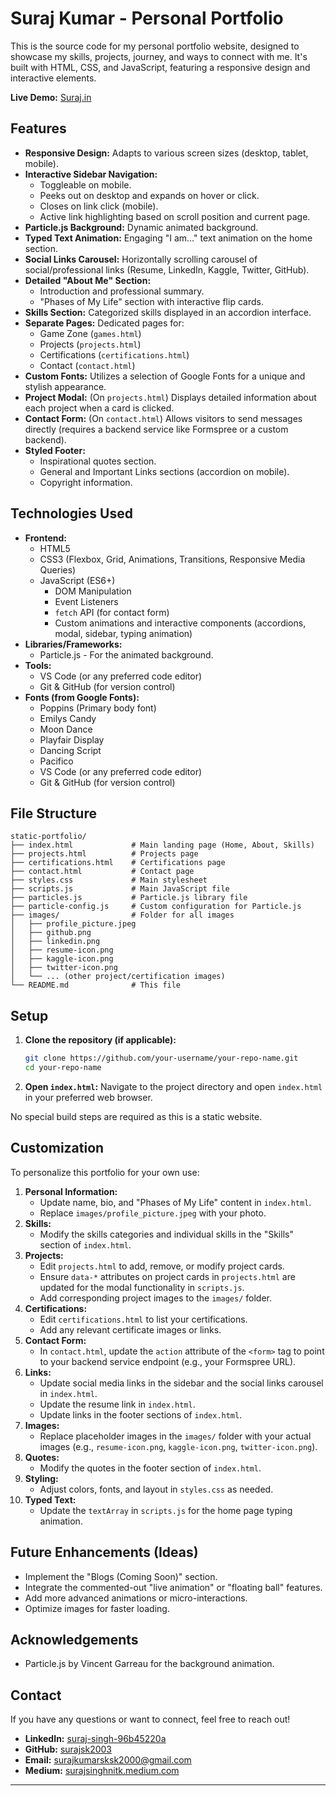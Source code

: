 # Suraj Kumar - Personal Portfolio

This is the source code for my personal portfolio website, designed to showcase my skills, projects, journey, and ways to connect with me. It's built with HTML, CSS, and JavaScript, featuring a responsive design and interactive elements.

<!-- Optional: Add a screenshot or GIF of your portfolio here -->
<!-- ![Portfolio Screenshot](link_to_your_screenshot.png) -->

**Live Demo:** [Suraj.in](https://surajsk2003.github.io/Suraj.in/)

## Features

*   **Responsive Design:** Adapts to various screen sizes (desktop, tablet, mobile).
*   **Interactive Sidebar Navigation:**
    *   Toggleable on mobile.
    *   Peeks out on desktop and expands on hover or click.
    *   Closes on link click (mobile).
    *   Active link highlighting based on scroll position and current page.
*   **Particle.js Background:** Dynamic animated background.
*   **Typed Text Animation:** Engaging "I am..." text animation on the home section.
*   **Social Links Carousel:** Horizontally scrolling carousel of social/professional links (Resume, LinkedIn, Kaggle, Twitter, GitHub).
*   **Detailed "About Me" Section:**
    *   Introduction and professional summary.
    *   "Phases of My Life" section with interactive flip cards.
*   **Skills Section:** Categorized skills displayed in an accordion interface.
*   **Separate Pages:** Dedicated pages for:
    *   Game Zone (`games.html`)
    *   Projects (`projects.html`)
    *   Certifications (`certifications.html`)
    *   Contact (`contact.html`)
*   **Custom Fonts:** Utilizes a selection of Google Fonts for a unique and stylish appearance.
*   **Project Modal:** (On `projects.html`) Displays detailed information about each project when a card is clicked.
*   **Contact Form:** (On `contact.html`) Allows visitors to send messages directly (requires a backend service like Formspree or a custom backend).
*   **Styled Footer:**
    *   Inspirational quotes section.
    *   General and Important Links sections (accordion on mobile).
    *   Copyright information.

## Technologies Used

*   **Frontend:**
    *   HTML5
    *   CSS3 (Flexbox, Grid, Animations, Transitions, Responsive Media Queries)
    *   JavaScript (ES6+)
        *   DOM Manipulation
        *   Event Listeners
        *   `fetch` API (for contact form)
        *   Custom animations and interactive components (accordions, modal, sidebar, typing animation)
*   **Libraries/Frameworks:**
    *   Particle.js - For the animated background.
*   **Tools:**
    *   VS Code (or any preferred code editor)
    *   Git & GitHub (for version control)
*   **Fonts (from Google Fonts):**
    *   Poppins (Primary body font)
    *   Emilys Candy
    *   Moon Dance
    *   Playfair Display
    *   Dancing Script
    *   Pacifico
    *   VS Code (or any preferred code editor)
    *   Git & GitHub (for version control)

## File Structure

```
static-portfolio/
├── index.html             # Main landing page (Home, About, Skills)
├── projects.html          # Projects page
├── certifications.html    # Certifications page
├── contact.html           # Contact page
├── styles.css             # Main stylesheet
├── scripts.js             # Main JavaScript file
├── particles.js           # Particle.js library file
├── particle-config.js     # Custom configuration for Particle.js
├── images/                # Folder for all images
│   ├── profile_picture.jpeg
│   ├── github.png
│   ├── linkedin.png
│   ├── resume-icon.png
│   ├── kaggle-icon.png
│   ├── twitter-icon.png
│   └── ... (other project/certification images)
└── README.md              # This file
```

## Setup

1.  **Clone the repository (if applicable):**
    ```bash
    git clone https://github.com/your-username/your-repo-name.git
    cd your-repo-name
    ```
2.  **Open `index.html`:** Navigate to the project directory and open `index.html` in your preferred web browser.

No special build steps are required as this is a static website.

## Customization

To personalize this portfolio for your own use:

1.  **Personal Information:**
    *   Update name, bio, and "Phases of My Life" content in `index.html`.
    *   Replace `images/profile_picture.jpeg` with your photo.
2.  **Skills:**
    *   Modify the skills categories and individual skills in the "Skills" section of `index.html`.
3.  **Projects:**
    *   Edit `projects.html` to add, remove, or modify project cards.
    *   Ensure `data-*` attributes on project cards in `projects.html` are updated for the modal functionality in `scripts.js`.
    *   Add corresponding project images to the `images/` folder.
4.  **Certifications:**
    *   Edit `certifications.html` to list your certifications.
    *   Add any relevant certificate images or links.
5.  **Contact Form:**
    *   In `contact.html`, update the `action` attribute of the `<form>` tag to point to your backend service endpoint (e.g., your Formspree URL).
6.  **Links:**
    *   Update social media links in the sidebar and the social links carousel in `index.html`.
    *   Update the resume link in `index.html`.
    *   Update links in the footer sections of `index.html`.
7.  **Images:**
    *   Replace placeholder images in the `images/` folder with your actual images (e.g., `resume-icon.png`, `kaggle-icon.png`, `twitter-icon.png`).
8.  **Quotes:**
    *   Modify the quotes in the footer section of `index.html`.
9.  **Styling:**
    *   Adjust colors, fonts, and layout in `styles.css` as needed.
10. **Typed Text:**
    *   Update the `textArray` in `scripts.js` for the home page typing animation.

## Future Enhancements (Ideas)

*   Implement the "Blogs (Coming Soon)" section.
*   Integrate the commented-out "live animation" or "floating ball" features.
*   Add more advanced animations or micro-interactions.
*   Optimize images for faster loading.

## Acknowledgements

*   Particle.js by Vincent Garreau for the background animation.

## Contact

If you have any questions or want to connect, feel free to reach out!
*   **LinkedIn:** [suraj-singh-96b45220a](https://www.linkedin.com/in/suraj-singh-96b45220a/)
*   **GitHub:** [surajsk2003](https://github.com/surajsk2003)
*   **Email:** surajkumarsksk2000@gmail.com
*   **Medium:** [surajsinghnitk.medium.com](https://surajsinghnitk.medium.com/)

---